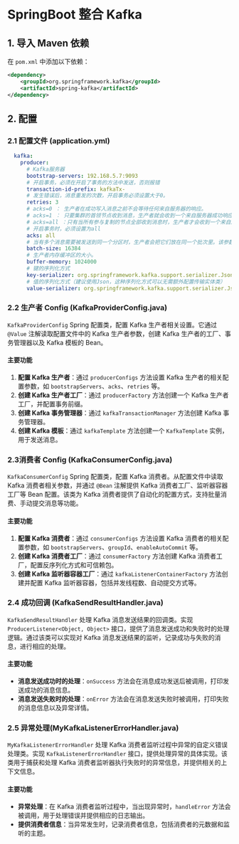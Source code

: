 # SpringBoot 整合 Kafka

## 1. 导入 Maven 依赖

在 `pom.xml` 中添加以下依赖：

```xml
<dependency>
    <groupId>org.springframework.kafka</groupId>
    <artifactId>spring-kafka</artifactId>
</dependency>
```
## 2. 配置
### 2.1 配置文件 (application.yml)
```yaml
  kafka:
    producer:
      # Kafka服务器
      bootstrap-servers: 192.168.5.7:9093
      # 开启事务，必须在开启了事务的方法中发送，否则报错
      transaction-id-prefix: kafkaTx-
      # 发生错误后，消息重发的次数，开启事务必须设置大于0。
      retries: 3
      # acks=0 ： 生产者在成功写入消息之前不会等待任何来自服务器的响应。
      # acks=1 ： 只要集群的首领节点收到消息，生产者就会收到一个来自服务器成功响应。
      # acks=all ：只有当所有参与复制的节点全部收到消息时，生产者才会收到一个来自服务器的成功响应。
      # 开启事务时，必须设置为all
      acks: all
      # 当有多个消息需要被发送到同一个分区时，生产者会把它们放在同一个批次里。该参数指定了一个批次可以使用的内存大小，按照字节数计算。
      batch-size: 16384
      # 生产者内存缓冲区的大小。
      buffer-memory: 1024000
      # 键的序列化方式
      key-serializer: org.springframework.kafka.support.serializer.JsonSerializer
      # 值的序列化方式（建议使用Json，这种序列化方式可以无需额外配置传输实体类）
      value-serializer: org.springframework.kafka.support.serializer.JsonSerializer
```
### 2.2 生产者 Config (KafkaProviderConfig.java)
`KafkaProviderConfig` Spring 配置类，配置 Kafka 生产者相关设置。它通过 `@Value` 注解读取配置文件中的 Kafka 生产者参数，创建 Kafka 生产者的工厂、事务管理器以及 Kafka 模板的 Bean。

#### 主要功能

1. **配置 Kafka 生产者**：通过 `producerConfigs` 方法设置 Kafka 生产者的相关配置参数，如 `bootstrapServers`、`acks`、`retries` 等。
2. **创建 Kafka 生产者工厂**：通过 `producerFactory` 方法创建一个 Kafka 生产者工厂，并配置事务前缀。
3. **创建 Kafka 事务管理器**：通过 `kafkaTransactionManager` 方法创建 Kafka 事务管理器。
4. **创建 Kafka 模板**：通过 `kafkaTemplate` 方法创建一个 `KafkaTemplate` 实例，用于发送消息。

### 2.3消费者 Config (KafkaConsumerConfig.java)

`KafkaConsumerConfig` Spring 配置类，配置 Kafka 消费者。从配置文件中读取 Kafka 消费者相关参数，并通过 `@Bean` 注解提供 Kafka 消费者工厂、监听器容器工厂等 Bean 配置。该类为 Kafka 消费者提供了自动化的配置方式，支持批量消费、手动提交消息等功能。

#### 主要功能

1. **配置 Kafka 消费者**：通过 `consumerConfigs` 方法设置 Kafka 消费者的相关配置参数，如 `bootstrapServers`、`groupId`、`enableAutoCommit` 等。
2. **创建 Kafka 消费者工厂**：通过 `consumerFactory` 方法创建 Kafka 消费者工厂，配置反序列化方式和可信赖包。
3. **创建 Kafka 监听器容器工厂**：通过 `kafkaListenerContainerFactory` 方法创建并配置 Kafka 监听器容器，包括并发线程数、自动提交方式等。


### 2.4 成功回调 (KafkaSendResultHandler.java)
`KafkaSendResultHandler` 处理 Kafka 消息发送结果的回调类。实现 `ProducerListener<Object, Object>` 接口，提供了消息发送成功和失败时的处理逻辑。通过该类可以实现对 Kafka 消息发送结果的监听，记录成功与失败的消息，进行相应的处理。

#### 主要功能

- **消息发送成功时的处理**：`onSuccess` 方法会在消息成功发送后被调用，打印发送成功的消息信息。
- **消息发送失败时的处理**：`onError` 方法会在消息发送失败时被调用，打印失败的消息信息以及异常详情。

### 2.5 异常处理(MyKafkaListenerErrorHandler.java)
`MyKafkaListenerErrorHandler` 处理 Kafka 消费者监听过程中异常的自定义错误处理类。实现 `KafkaListenerErrorHandler` 接口，提供处理异常的具体实现。该类用于捕获和处理 Kafka 消费者监听器执行失败时的异常信息，并提供相关的上下文信息。

#### 主要功能

- **异常处理**：在 Kafka 消费者监听过程中，当出现异常时，`handleError` 方法会被调用，用于处理错误并提供相应的日志输出。
- **提供消费者信息**：当异常发生时，记录消费者信息，包括消费者的元数据和监听的主题。
